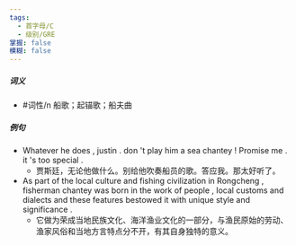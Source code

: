 ```yaml
---
tags:
  - 首字母/C
  - 级别/GRE
掌握: false
模糊: false
---
```

##### 词义
- #词性/n  船歌；起锚歌；船夫曲
##### 例句
- Whatever he does , justin . don 't play him a sea chantey ! Promise me . it 's too special .
	- 贾斯廷，无论他做什么。别给他吹奏船员的歌。答应我。那太好听了。
- As part of the local culture and fishing civilization in Rongcheng , fisherman chantey was born in the work of people , local customs and dialects and these features bestowed it with unique style and significance .
	- 它做为荣成当地民族文化、海洋渔业文化的一部分，与渔民原始的劳动、渔家风俗和当地方言特点分不开，有其自身独特的意义。
